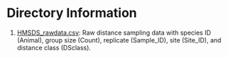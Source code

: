 # Directory Information

1. [HMSDS_rawdata.csv](https://github.com/farrmt/HMSDS/blob/master/RawData/HMSDS_rawdata.csv): Raw distance sampling data with species ID (Animal), group size (Count), replicate (Sample_ID), site (Site_ID), and distance class (DSclass).